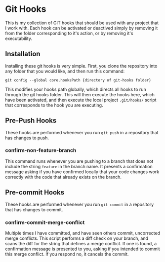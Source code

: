 # Git Hooks
This is my collection of GIT hooks that should be used with any project that I work with. Each hook can be activated or deactived simply by removing it from the folder corresponding to it's action, or by removing it's executability.

## Installation
Installing these git hooks is very simple. First, you clone the repository into any folder that you would like,
and then run this command:

```
git config --global core.hooksPath {directory of git-hooks folder}
```

This modifies your hooks path globally, which directs all hooks to run through the git hooks folder. This will then execute the hooks here, which have been activated, and then execute the local project `.git/hooks/` script that corresponds to the hook you are executing.

## Pre-Push Hooks
These hooks are performed whenever you run `git push` in a repository that has changes to push.

### confirm-non-feature-branch
This command runs whenever you are pushing to a branch that does not include the string `feature` in the branch name. It presents a confirmation message asking if you have confirmed locally that your code changes work correctly with the code that already exists on the branch.

## Pre-commit Hooks
These hooks are performed whenever you run `git commit` in a repository that has changes to commit.
### confirm-commit-merge-conflict
Multiple times I have committed, and have seen others commit, uncorrected merge conflicts. This script performs a diff check on your branch, and scans the diff for the string that defines a merge conflict. If one is found, a confirmation message is presented to you, asking if you intended to commit this merge conflict. If you respond no, it cancels the commit.
